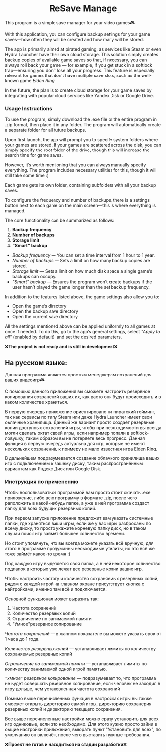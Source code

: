 <h1 align="center">ReSave Manage</h1>
This program is a simple save manager for your video games🎮

With this application, you can configure backup settings for your game saves—how often they will be created and how many will be stored.

The app is primarily aimed at pirated gaming, as services like Steam or even Hydra Launcher have their own cloud storage. This solution simply creates backup copies of available game saves so that, if necessary, you can always roll back your game — for example, if you get stuck in a softlock trap—ensuring you don’t lose all your progress. This feature is especially relevant for games that don’t have multiple save slots, such as the well-known game *Elden Ring*.

In the future, the plan is to create cloud storage for your game saves by integrating with popular cloud services like Yandex Disk or Google Drive.

### **Usage Instructions**
To use the program, simply download the .exe file or the entire program in .zip format, then place it in any folder. The program will automatically create a separate folder for all future backups.

Upon first launch, the app will prompt you to specify system folders where your games are stored. If your games are scattered across the disk, you can simply specify the root folder of the drive, though this will increase the search time for game saves.

However, it’s worth mentioning that you can always manually specify everything. The program includes necessary utilities for this, though it will still take some time :)

Each game gets its own folder, containing subfolders with all your backup saves.

To configure the frequency and number of backups, there is a settings button next to each game on the main screen—this is where everything is managed.

The core functionality can be summarized as follows:
1. **Backup frequency**
2. **Number of backups**
3. **Storage limit**
4. **"Smart" backup**

- *Backup frequency* — You can set a time interval from 1 hour to 1 year.
- *Number of backups* — Sets a limit on how many backup copies are stored.
- *Storage limit* — Sets a limit on how much disk space a single game’s backups can occupy.
- *"Smart" backup* — Ensures the program won’t create backups if the user hasn’t played the game longer than the set backup frequency.

In addition to the features listed above, the game settings also allow you to:
- Open the game’s directory
- Open the backup save directory
- Open the current save directory

All the settings mentioned above can be applied uniformly to all games at once if needed. To do this, go to the app’s general settings, select *"Apply to all"* (enabled by default), and set the desired parameters.

❌**The project is not ready and is still in development**❌

<h2>На русском языке:</h2>
Данная программа является простым менеджером сохранений доя ваших видеоигр🎮

С помощью данного приложения вы сможете настроить резервное копирования созранений ваших их, как васто они будут происходить и в каком количестве храниться.

В первую очередь приложение ориентировано на пиратский гейминг, так как сервисы по типу Steam или даже Hydra Launcher имеет свои оьлачные хранилища. Данный же вариант просто создаёт резервные копии доступных сохранений игры, чтобы при неолходимости вы всегда могли сделать октат своей игры, если например попали в softlock-ловушку, таким образом вы не потеряете весь прогресс. Данная функция в первую очередь актуальна для игр, которые не имеют нескольких созранений, к примеру не мало известная игра Elden Ring. 

В дальнейшем подразумевается создание облачного хранилища ваших игр с подключением к вашему диску, таким распространённым вариантам как Яндекс Диск или Google Disk.


<h3>Инструкция по применению</h3>
Чтобы воспользоваться программой вам просто стоит скачать .exe приложение, либо всю программу в формате .zip, после чего раположить в какой-нибудь папке, а уже в ней программа создаст папку для всех будущих резервных копий.

При первом запуске приложение предложит вам указать системные папки, где храняться ваши игры, если же у вас игры разбросаны по всему диску, то просто укажите корневую папку диск, но в таком случаи поиск игр займёт большее количество времени.

Но стоит упомянуть, что вы всегда можете указать всё вручную, для этого в программе продуманны неоьходимые утилиты, но это всё же тоже займёт какое-то время :)

Под каждую игру выделяется своя папка, а в ней некоторое количество подпапок в которых уже лежат все резервные копии ваших игр. 

Чтобы настроить частоту и количество сохраняемых резервных копий, рядом с каждой игрой на главном экране присутствует кнопка с найтройками, именно там всё и подключается.

Основной функционал может выразить так: 
1. Частота сохранений
2. Количество резервных копий
3. Ограничение по занимаемой памяти
4. "Умное"резервное копирование

<i>Частота сохранений</i> — в жанном показателе вы можете указать срок от 1 часа до 1 года.

<i>Количество резервных копий</i> — устанавливает лимиты по количеству сохраняемых резервных копий

<i>Ограничение по занимаемой памяти</i> — устанавливает лимиты по количеству ханимаемой одной игрой памятью. 

<i>"Умное" резервное копирование</i> — подразумевает то, что программа не ьудет совершать резервное копирование, если человек не заходил в игру дольше, чем установленная частота сохранений

Помимо выше перечисленных функций в настройках игры вы также смоежет открыть директорию самой игры, директорию сохранерия резервных копий и директорию текцщего сохранения. 

Все выше перечисленные настройки можно сразу установить для всех игр одниковые, если это необходимо. Для этого нужно просто зайии в оьщие настройки приложения, выюрать пункт "Установить для всех", по умолчанию он включён, после чего выставить нужные требования.

❌**Проект не готов и находиться на стадии разработки**❌


